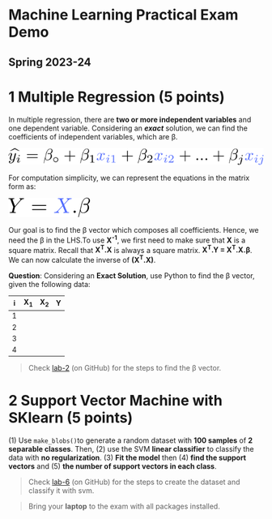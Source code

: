 # Machine Learning Practical Exam Demo
## Spring 2023-24
# 1 Multiple Regression (5 points)
In multiple regression, there are **two or more independent variables** and one dependent variable. Considering an _**exact**_ solution, we can find the coefficients of independent variables, which are β.

![img_2.png](../lab-2/figs/img_2.png)

For computation simplicity, we can represent the equations in the matrix form as:

![](../lab-2/figs/img_3.png)

Our goal is to find the β vector which composes all coefficients. Hence, we need the β in the LHS.To use **X<sup>-1</sup>**, we first need to make sure that **X** is a square matrix. Recall that **X<sup>T</sup>.X** is always a square matrix. **X<sup>T</sup>.Y = X<sup>T</sup>.X.β**. We can now calculate the inverse of **(X<sup>T</sup>.X)**.

**Question**: Considering an **Exact Solution**, use Python to find the β vector, given the following data:

| i | X<sub>1</sub> | X<sub>2</sub> | Y |
|---|---------------|---------------|---|
| 1 |               |               |   |
| 2 |               |               |   |
| 3 |               |               |   |
| 4 |               |               |   |


> Check [lab-2](../lab-2/model.py) (on GitHub) for the steps to find the β vector.

# 2 Support Vector Machine with SKlearn (5 points)
(1) Use `make_blobs()`to generate a random dataset with **100 samples** of **2 separable classes**. Then, (2) use the SVM **linear classifier** to classify the data with **no regularization**.
(3) **Fit the model** then (4) **find the support vectors** and (5) **the number of support vectors in each class**.

> Check [lab-6](../lab-6/svm.ipynb) (on GitHub) for the steps to create the dataset and classify it with svm.

> Bring your **laptop** to the exam with all packages installed.